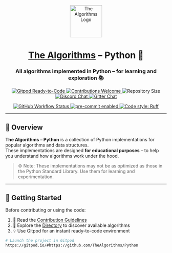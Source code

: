 <div align="center">

<!-- Logo -->
<a href="https://github.com/TheAlgorithms/">
  <img src="https://raw.githubusercontent.com/TheAlgorithms/website/1cd824df116b27029f17c2d1b42d81731f28a920/public/logo.svg" height="100" alt="The Algorithms Logo">
</a>

<h1><a href="https://github.com/TheAlgorithms/">The Algorithms</a> – Python 🐍</h1>

<h3>All algorithms implemented in Python – for learning and exploration 📚</h3>

<!-- Shields Row 1 -->
<p>
  <a href="https://gitpod.io/#https://github.com/TheAlgorithms/Python">
    <img src="https://img.shields.io/badge/Gitpod-Ready--to--Code-blue?logo=gitpod&style=flat-square" alt="Gitpod Ready-to-Code">
  </a>
  <a href="https://github.com/TheAlgorithms/Python/blob/master/CONTRIBUTING.md">
    <img src="https://img.shields.io/static/v1.svg?label=Contributions&message=Welcome&color=0059b3&style=flat-square" alt="Contributions Welcome">
  </a>
  <img src="https://img.shields.io/github/repo-size/TheAlgorithms/Python.svg?label=Repo%20size&style=flat-square" alt="Repository Size">
  <a href="https://the-algorithms.com/discord">
    <img src="https://img.shields.io/discord/808045925556682782.svg?logo=discord&colorB=7289DA&style=flat-square" alt="Discord Chat">
  </a>
  <a href="https://gitter.im/TheAlgorithms/community">
    <img src="https://img.shields.io/badge/Chat-Gitter-ff69b4.svg?label=Chat&logo=gitter&style=flat-square" alt="Gitter Chat">
  </a>
</p>

<!-- Shields Row 2 -->
<p>
  <a href="https://github.com/TheAlgorithms/Python/actions">
    <img src="https://img.shields.io/github/actions/workflow/status/TheAlgorithms/Python/build.yml?branch=master&label=CI&logo=github&style=flat-square" alt="GitHub Workflow Status">
  </a>
  <a href="https://github.com/pre-commit/pre-commit">
    <img src="https://img.shields.io/badge/pre--commit-enabled-brightgreen?logo=pre-commit&logoColor=white&style=flat-square" alt="pre-commit enabled">
  </a>
  <a href="https://docs.astral.sh/ruff/formatter/">
    <img src="https://img.shields.io/static/v1?label=code%20style&message=ruff&color=black&style=flat-square" alt="Code style: Ruff">
  </a>
</p>

</div>

---

## 🧠 Overview

**The Algorithms – Python** is a collection of Python implementations for popular algorithms and data structures.  
These implementations are designed **for educational purposes** – to help you understand how algorithms work under the hood.

> ⚙️ Note: These implementations may not be as optimized as those in the Python Standard Library. Use them for learning and experimentation.

---

## 🚀 Getting Started

Before contributing or using the code:

1. 📘 Read the [Contribution Guidelines](CONTRIBUTING.md)
2. 🧩 Explore the [Directory](DIRECTORY.md) to discover available algorithms
3. 💡 Use Gitpod for an instant ready-to-code environment

```bash
# Launch the project in Gitpod
https://gitpod.io/#https://github.com/TheAlgorithms/Python
